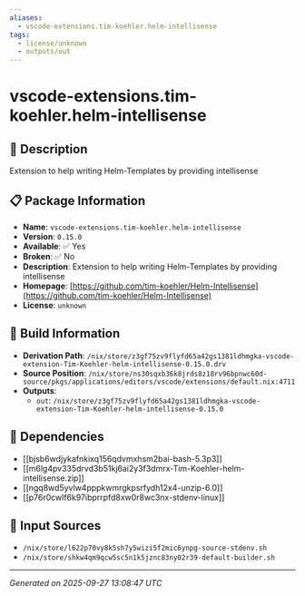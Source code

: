 ```yaml
---
aliases:
  - vscode-extensions.tim-koehler.helm-intellisense
tags:
  - license/unknown
  - outputs/out
---
```


# vscode-extensions.tim-koehler.helm-intellisense

## 📝 Description

Extension to help writing Helm-Templates by providing intellisense

## 📋 Package Information

- **Name**: `vscode-extensions.tim-koehler.helm-intellisense`
- **Version**: `0.15.0`
- **Available**: ✅ Yes
- **Broken**: ✅ No
- **Description**: Extension to help writing Helm-Templates by providing intellisense
- **Homepage**: [https://github.com/tim-koehler/Helm-Intellisense](https://github.com/tim-koehler/Helm-Intellisense)
- **License**: `unknown`

## 🔧 Build Information

- **Derivation Path**: `/nix/store/z3gf75zv9flyfd65a42gs1381ldhmgka-vscode-extension-Tim-Koehler-helm-intellisense-0.15.0.drv`
- **Source Position**: `/nix/store/ns30sqxb36k8jrds8z18rv96bpnwc60d-source/pkgs/applications/editors/vscode/extensions/default.nix:4711`
- **Outputs**:
  - `out`:  `/nix/store/z3gf75zv9flyfd65a42gs1381ldhmgka-vscode-extension-Tim-Koehler-helm-intellisense-0.15.0`

## 🔗 Dependencies

- [[bjsb6wdjykafnkixq156qdvmxhsm2bai-bash-5.3p3]]
- [[m6lg4pv335drvd3b51kj6ai2y3f3dmrx-Tim-Koehler-helm-intellisense.zip]]
- [[ngq8wd5yvlw4pppkwmrgkpsrfydh12x4-unzip-6.0]]
- [[p76r0cwlf6k97ibprrpfd8xw0r8wc3nx-stdenv-linux]]

## 📁 Input Sources

- `/nix/store/l622p70vy8k5sh7y5wizi5f2mic6ynpg-source-stdenv.sh`
- `/nix/store/shkw4qm9qcw5sc5n1k5jznc83ny02r39-default-builder.sh`

---
*Generated on 2025-09-27 13:08:47 UTC*
